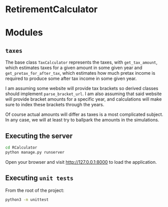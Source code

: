 # RetirementCalculator

# Modules

## `taxes`

The base class `TaxCalculator` represents the taxes, with `get_tax_amount`,
which estimates taxes for a given amount in some given year
and `get_pretax_for_after_tax`, which estimates how much pretax income is
required to produce some after tax income in some given year.

I am assuming some website will provide tax brackets so derived classes should implement
`parse_bracket_url`. I am also assuming that said website will provide bracket amounts
for a specific year, and calculations will make sure to index these brackets through the years.

Of course actual amounts will differ as taxes is a most complicated subject. In any
case, we will at least try to ballpark the amounts in the simulations.

## Executing the server

```bash
cd RCalculator
python manage.py runserver
```

Open your browser and visit http://127.0.0.1:8000 to load the application.

## Executing `unit tests`

From the root of the project:

```bash
python3 -m unittest
```
